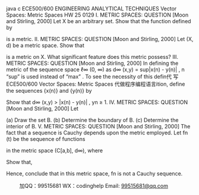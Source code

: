 java c
ECE500/600 
ENGINEERING   ANALYTICAL 
TECHNIQUES 
Vector   Spaces:   Metric   Spaces 
HW   25 0129 
I.    METRIC   SPACES:   QUESTION
[Moon   and   Stirling,   2000]   Let   X   be   an   arbitrary   set.   Show   that   the   function   defined   by

is   a   metric.
II.    METRIC   SPACES:   QUESTION
[Moon   and   Stirling,   2000]   Let   (X,   d)   be   a   metric   space.   Show   that

is   a   metric   on   X.   What   significant   feature   does   this   metric   possess?
III.    METRIC   SPACES:   QUESTION
[Moon   and   Stirling,   2000]   In   defining   the   metric   of   the   sequence   space   ℓ∞ (0,   ∞)   as
d∞ (x,y) = sup|x(n) -   y(n)|   ,   n
“sup”   is   used   instead   of   “max”   .   To      see   the   necessity   of   this   defin代 写ECE500/600 Vector Spaces: Metric Spaces
代做程序编程语言ition,   define   the      sequences   {x(n)}   and   {y(n)} by

Show   that   d∞ (x,y) >   |x(n) - y(n)|   ,   yn   ≥ 1.
IV.    METRIC   SPACES:   QUESTION
[Moon   and   Stirling,   2000]   Let

(a)   Draw   the   set   B.
(b)   Determine   the   boundary   of   B.
(c)   Determine   the   interior   of   B.
V.    METRIC   SPACES:   QUESTION 
[Moon   and   Stirling,   2000]    The      fact      that      a      sequence      is      Cauchy      depends      upon      the      metric   employed.   Let   fn   (t) be   the   sequence   of   functions

in   the   metric   space   (C[a,b],   d∞),   where

Show   that,

Hence,   conclude   that   in   this   metric   space,   fn    is   not   a   Cauchy   sequence.



         
加QQ：99515681  WX：codinghelp  Email: 99515681@qq.com
